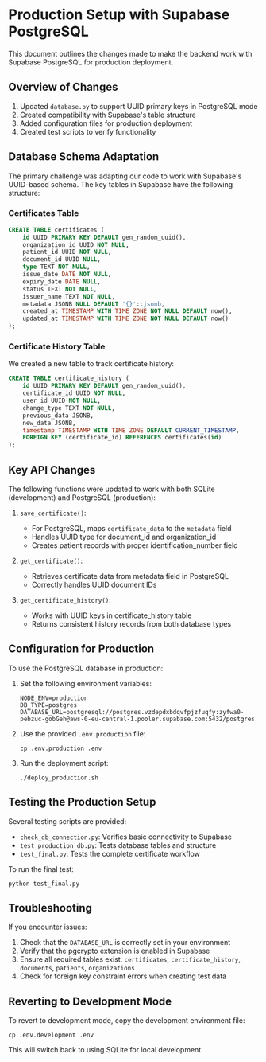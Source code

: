 # Production Setup with Supabase PostgreSQL

This document outlines the changes made to make the backend work with Supabase PostgreSQL for production deployment.

## Overview of Changes

1. Updated `database.py` to support UUID primary keys in PostgreSQL mode
2. Created compatibility with Supabase's table structure
3. Added configuration files for production deployment
4. Created test scripts to verify functionality

## Database Schema Adaptation

The primary challenge was adapting our code to work with Supabase's UUID-based schema. The key tables in Supabase have the following structure:

### Certificates Table
```sql
CREATE TABLE certificates (
    id UUID PRIMARY KEY DEFAULT gen_random_uuid(),
    organization_id UUID NOT NULL,
    patient_id UUID NOT NULL,
    document_id UUID NULL,
    type TEXT NOT NULL,
    issue_date DATE NOT NULL,
    expiry_date DATE NULL,
    status TEXT NOT NULL,
    issuer_name TEXT NOT NULL,
    metadata JSONB NULL DEFAULT '{}'::jsonb,
    created_at TIMESTAMP WITH TIME ZONE NOT NULL DEFAULT now(),
    updated_at TIMESTAMP WITH TIME ZONE NOT NULL DEFAULT now()
);
```

### Certificate History Table
We created a new table to track certificate history:
```sql
CREATE TABLE certificate_history (
    id UUID PRIMARY KEY DEFAULT gen_random_uuid(),
    certificate_id UUID NOT NULL,
    user_id UUID NOT NULL,
    change_type TEXT NOT NULL,
    previous_data JSONB,
    new_data JSONB,
    timestamp TIMESTAMP WITH TIME ZONE DEFAULT CURRENT_TIMESTAMP,
    FOREIGN KEY (certificate_id) REFERENCES certificates(id)
);
```

## Key API Changes

The following functions were updated to work with both SQLite (development) and PostgreSQL (production):

1. `save_certificate()`: 
   - For PostgreSQL, maps `certificate_data` to the `metadata` field 
   - Handles UUID type for document_id and organization_id
   - Creates patient records with proper identification_number field

2. `get_certificate()`:
   - Retrieves certificate data from metadata field in PostgreSQL
   - Correctly handles UUID document IDs

3. `get_certificate_history()`:
   - Works with UUID keys in certificate_history table
   - Returns consistent history records from both database types

## Configuration for Production

To use the PostgreSQL database in production:

1. Set the following environment variables:
   ```
   NODE_ENV=production
   DB_TYPE=postgres
   DATABASE_URL=postgresql://postgres.vzdepdxbdqvfpjzfuqfy:zyfwa0-pebzuc-gobGeh@aws-0-eu-central-1.pooler.supabase.com:5432/postgres
   ```

2. Use the provided `.env.production` file:
   ```
   cp .env.production .env
   ```

3. Run the deployment script:
   ```
   ./deploy_production.sh
   ```

## Testing the Production Setup

Several testing scripts are provided:

- `check_db_connection.py`: Verifies basic connectivity to Supabase
- `test_production_db.py`: Tests database tables and structure
- `test_final.py`: Tests the complete certificate workflow

To run the final test:
```
python test_final.py
```

## Troubleshooting

If you encounter issues:

1. Check that the `DATABASE_URL` is correctly set in your environment
2. Verify that the pgcrypto extension is enabled in Supabase
3. Ensure all required tables exist: `certificates`, `certificate_history`, `documents`, `patients`, `organizations`
4. Check for foreign key constraint errors when creating test data

## Reverting to Development Mode

To revert to development mode, copy the development environment file:
```
cp .env.development .env
```

This will switch back to using SQLite for local development.